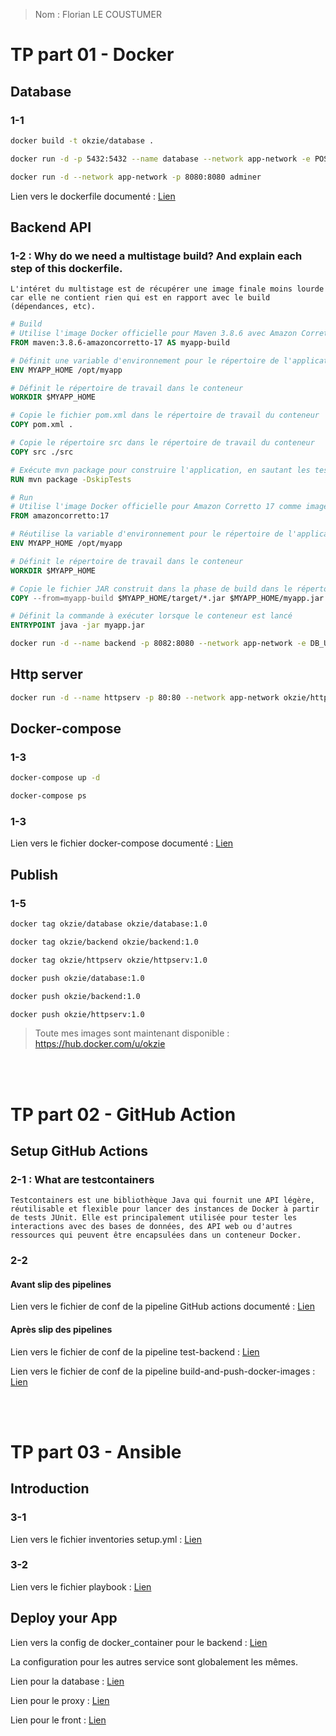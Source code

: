 >Nom : Florian LE COUSTUMER

# TP part 01 - Docker

## Database

### 1-1

```bash
docker build -t okzie/database .
```

```bash
docker run -d -p 5432:5432 --name database --network app-network -e POSTGRES_DB=db -e POSTGRES_USER=user -e POSTGRES_PASSWORD="pwd" -v /my/own/datadir:/var/lib/postgresql/data okzie/database 
```

```bash
docker run -d --network app-network -p 8080:8080 adminer
```

Lien vers le dockerfile documenté : [Lien](/Database/Dockerfile)

## Backend API

### 1-2 : Why do we need a multistage build? And explain each step of this dockerfile.

```
L'intéret du multistage est de récupérer une image finale moins lourde car elle ne contient rien qui est en rapport avec le build (dépendances, etc).
```

```dockerfile
# Build
# Utilise l'image Docker officielle pour Maven 3.8.6 avec Amazon Corretto 17 comme image de base pour la phase de build
FROM maven:3.8.6-amazoncorretto-17 AS myapp-build

# Définit une variable d'environnement pour le répertoire de l'application
ENV MYAPP_HOME /opt/myapp

# Définit le répertoire de travail dans le conteneur
WORKDIR $MYAPP_HOME

# Copie le fichier pom.xml dans le répertoire de travail du conteneur
COPY pom.xml .

# Copie le répertoire src dans le répertoire de travail du conteneur
COPY src ./src

# Exécute mvn package pour construire l'application, en sautant les tests
RUN mvn package -DskipTests

# Run
# Utilise l'image Docker officielle pour Amazon Corretto 17 comme image de base pour la phase de run
FROM amazoncorretto:17

# Réutilise la variable d'environnement pour le répertoire de l'application
ENV MYAPP_HOME /opt/myapp

# Définit le répertoire de travail dans le conteneur
WORKDIR $MYAPP_HOME

# Copie le fichier JAR construit dans la phase de build dans le répertoire de travail du conteneur
COPY --from=myapp-build $MYAPP_HOME/target/*.jar $MYAPP_HOME/myapp.jar

# Définit la commande à exécuter lorsque le conteneur est lancé
ENTRYPOINT java -jar myapp.jar
```

```bash
docker run -d --name backend -p 8082:8080 --network app-network -e DB_URL="jdbc:postgresql://database:5432/db" -e DB_USERNAME="user" -e DB_PASSWORD="pwd" okzie/simple-api
```

## Http server

```bash
docker run -d --name httpserv -p 80:80 --network app-network okzie/httpserv
```

## Docker-compose

### 1-3

```bash
docker-compose up -d
```

```bash
docker-compose ps 
```

### 1-3

Lien vers le fichier docker-compose documenté : [Lien](/Docker-compose/docker-compose.yml)

## Publish

### 1-5

```bash
docker tag okzie/database okzie/database:1.0
```

```bash
docker tag okzie/backend okzie/backend:1.0
```

```bash
docker tag okzie/httpserv okzie/httpserv:1.0
```

```bash
docker push okzie/database:1.0
```

```sh
docker push okzie/backend:1.0
```

```sh
docker push okzie/httpserv:1.0
```

> Toute mes images sont maintenant disponible : https://hub.docker.com/u/okzie 

<br><br>

# TP part 02 - GitHub Action

## Setup GitHub Actions

### 2-1 : What are testcontainers

```
Testcontainers est une bibliothèque Java qui fournit une API légère, réutilisable et flexible pour lancer des instances de Docker à partir de tests JUnit. Elle est principalement utilisée pour tester les interactions avec des bases de données, des API web ou d'autres ressources qui peuvent être encapsulées dans un conteneur Docker.
```

### 2-2

#### Avant slip des pipelines
Lien vers le fichier de conf de la pipeline GitHub actions documenté : [Lien](/.github/workflows/main.yml.ignore)

#### Après slip des pipelines
Lien vers le fichier de conf de la pipeline test-backend : [Lien](/.github/workflows/deploy-app.yml)

Lien vers le fichier de conf de la pipeline build-and-push-docker-images : [Lien](/.github/workflows/build-and-push-docker-image.yml)

<br><br>

# TP part 03 - Ansible

## Introduction

### 3-1

Lien vers le fichier inventories setup.yml : [Lien](/ansible/inventories/setup.yml)

### 3-2

Lien vers le fichier playbook : [Lien](/ansible/playbook.yml)

## Deploy your App

Lien vers la config de docker_container pour le backend : [Lien](/ansible/roles/app_java/tasks/main.yml)

La configuration pour les autres service sont globalement les mêmes.

Lien pour la database : [Lien](/ansible/roles/database/tasks/main.yml)

Lien pour le proxy : [Lien](/ansible/roles/proxy/tasks/main.yml)

Lien pour le front : [Lien](/ansible/roles/front/tasks/main.yml)